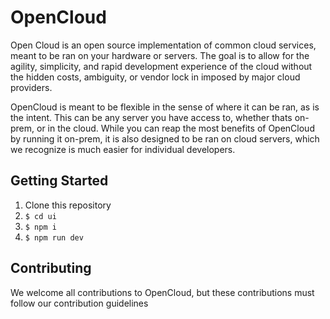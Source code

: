 # OpenCloud
Open Cloud is an open source implementation of common cloud services, meant to be ran on your hardware or servers. The goal is to allow for the agility, simplicity, and rapid development experience of the cloud without the hidden costs, ambiguity, or vendor lock in imposed by major cloud providers.

OpenCloud is meant to be flexible in the sense of where it can be ran, as is the intent. This can be any server you have access to, whether thats on-prem, or in the cloud. While you can reap the most benefits of OpenCloud by running it on-prem, it is also designed to be ran on cloud servers, which we recognize is much easier for individual developers.

## Getting Started
1. Clone this repository
2. `$ cd ui`
3. `$ npm i`
4. `$ npm run dev`

## Contributing
We welcome all contributions to OpenCloud, but these contributions must follow our contribution guidelines

